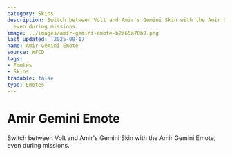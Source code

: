 ```yaml
---
category: Skins
description: Switch between Volt and Amir's Gemini Skin with the Amir Gemini Emote,
  even during missions.
image: ../images/amir-gemini-emote-b2a65a70b9.png
last_updated: '2025-09-17'
name: Amir Gemini Emote
source: WFCD
tags:
- Emotes
- Skins
tradable: false
type: Emotes
---
```


# Amir Gemini Emote

Switch between Volt and Amir's Gemini Skin with the Amir Gemini Emote, even during missions.

